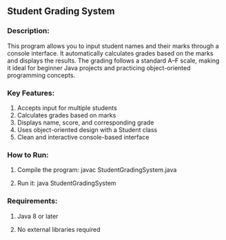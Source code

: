 ## Student Grading System

### Description:
This program allows you to input student names and their marks through a console interface. It automatically calculates grades based on the marks and displays the results. The grading follows a standard A–F scale, making it ideal for beginner Java projects and practicing object-oriented programming concepts.

### Key Features:

1. Accepts input for multiple students  
2. Calculates grades based on marks  
3. Displays name, score, and corresponding grade  
4. Uses object-oriented design with a Student class  
5. Clean and interactive console-based interface  

### How to Run:

1. Compile the program: javac StudentGradingSystem.java

2. Run it: java StudentGradingSystem

### Requirements:
1. Java 8 or later  

2. No external libraries required  
